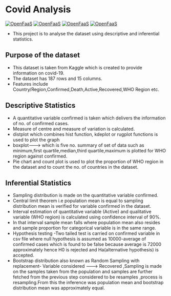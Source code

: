 # Covid Analysis

[![OpenFaaS](https://img.shields.io/badge/Libraby-Matplotlib-darkblue.svg)](https://www.openfaas.com)
[![OpenFaaS](https://img.shields.io/badge/Libraby-Seaborn-darkgreen.svg)](https://www.openfaas.com)
[![OpenFaaS](https://img.shields.io/badge/Language-Python-purple.svg)](https://www.openfaas.com)
[![OpenFaaS](https://img.shields.io/badge/Libraby-Pandas-brown.svg)](https://www.openfaas.com)

-  This project is to analyse the dataset using descriptive and inferential statistics.

## Purpose of the dataset
- This dataset is taken from Kaggle which is created to provide information on covid-19.
- The dataset has 187 rows and 15 columns. 
- Features include Country/Region,Confirmed,Death,Active,Recovered,WHO Region etc.

## Descriptive Statistics 
-  A quantitative variable confirmed is taken which delivers the information of no. of confirmed cases.
-  Measure of centre and measure of variation is calculated.
-  distplot which combines hist function, kdeplot or rugplot functions is used to plot the graph
-  boxplot---> which is five no. summary of set of data such as minimum,first quartile,median,third quartile,maximum is plotted for WHO region against confirmed.
-  Pie chart and count plot is used to plot the proportion of WHO region in the dataset and to count the no. of countries in the dataset.

## Inferential Statistics
- Sampling distribution is made on the quantitative variable confirmed.
- Central limit theorem i.e population mean is equal to sampling distribution mean is verified for variable confirmed in the dataset.
- Interval estimation of quantitative variable (Active) and qualitative variable (WHO region) is calculated using confidence interval of 90%.
- In that interval sample mean falls where population mean also resides and sample proportion for categorical variable is in the same range.
- Hypothesis testing -Two tailed test is carried on confirmed variable in csv file where null hypothesis is assumed as 10000-average of confirmed cases
which is found to be false because average is 72000 approximately hence H0 is rejected and Ha(alternative hypothesis) is accepted.
- Bootstrap distribution also known as Random Sampling with replacement- Variable considered ---> Recovered ,Sampling is made on the samples taken from the population and samples are further fetched from the previous step considered to be resamples ,process is resampling.From this the inference was population mean and bootstrap distribution mean was approximately equal.
